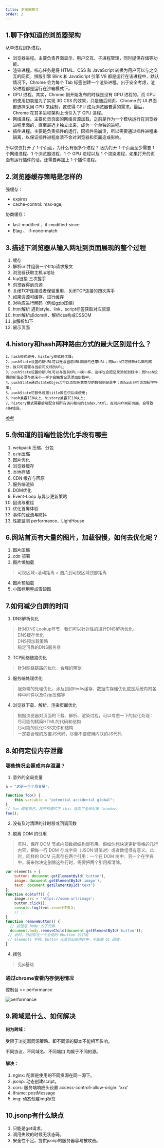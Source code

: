 ```yaml
---
title: 浏览器相关
order: 2
---
```


## 1.聊下你知道的浏览器架构
从单进程到多进程。

+ 浏览器进程。主要负责界面显示、用户交互、子进程管理，同时提供存储等功能。
+ 渲染进程。核心任务是将 HTML、CSS 和 JavaScript 转换为用户可以与之交互的网页，排版引擎 Blink 和 JavaScript 引擎 V8 都是运行在该进程中，默认情况下，Chrome 会为每个 Tab 标签创建一个渲染进程。出于安全考虑，渲染进程都是运行在沙箱模式下。
+ GPU 进程。其实，Chrome 刚开始发布的时候是没有 GPU 进程的。而 GPU 的使用初衷是为了实现 3D CSS 的效果，只是随后网页、Chrome 的 UI 界面都选择采用 GPU 来绘制，这使得 GPU 成为浏览器普遍的需求。最后，Chrome 在其多进程架构上也引入了 GPU 进程。
+ 网络进程。主要负责页面的网络资源加载，之前是作为一个模块运行在浏览器进程里面的，直至最近才独立出来，成为一个单独的进程。
+ 插件进程。主要是负责插件的运行，因插件易崩溃，所以需要通过插件进程来隔离，以保证插件进程崩溃不会对浏览器和页面造成影响。

所以仅仅打开了 1 个页面，为什么有很多个进程？
因为打开 1 个页面至少需要 1 个网络进程、1 个浏览器进程、1 个 GPU 进程以及 1 个渲染进程，如果打开的页面有运行插件的话，还需要再加上 1 个插件进程。

## 2.浏览器缓存策略是怎样的
强缓存：
+ expires   
+ cache-control: max-age;

协商缓存：
+ last-modified 、if-modified-since
+ Etag 、 if-none-match

## 3.描述下浏览器从输入网址到页面展现的整个过程
1. 缓存
2. 解析url并组装一个http请求报文
3. 浏览器获取主机ip地址 
4. tcp链接  三次握手
5. 浏览器得到资源
6. 关闭TCP连接或者保留重用，关闭TCP连接的四次挥手
7. 如果资源可缓存，进行缓存
8. 对响应进行解码（例如gzip压缩）
9. html解析 遇到style、link、script标签获取对应资源
10. html解析成dom树、解析css构成CSSOM
11. js解析如下
12. 展示页面

## 4.history和hash两种路由方式的最大区别是什么？
```
1、hash模式较丑，history模式较优雅;
2、pushState设置的新URL可以是与当前URL同源的任意URL；而hash只可修改#后面的部分，故只可设置与当前同文档的URL;
3、pushState设置的新URL可以与当前URL一模一样，这样也会把记录添加到栈中；而hash设置的新值必须与原来不一样才会触发记录添加到栈中;
4、pushState通过stateObject可以添加任意类型的数据到记录中；而hash只可添加短字符串;
5、pushState可额外设置title属性供后续使用;
6、hash兼容IE8以上，history兼容IE10以上;
7、history模式需要后端配合将所有访问都指向index.html，否则用户刷新页面，会导致404错误。
```
[参考](https://www.jianshu.com/p/25c15833f70b)

## 5.你知道的前端性能优化手段有哪些
1. webpack 压缩、分包
2. gzip压缩
3. 图片优化
4. 浏览器缓存
5. 本地存储
6. CDN 缓存与回原
7. 服务端渲染
8. DOM优化
9. Event-Loop 与异步更新策略
10. 回流与重绘
11. 优化首屏体验
12. 事件的截流与防抖
13. 性能监测 performance、LightHouse

## 6.网站首页有大量的图片，加载很慢，如何去优化呢？
1. 图片压缩
2. cdn 部署
3. 图片懒加载
> 可视区域+滚动距离 > 图片到可视区域顶部距离
4. 图片预加载
5. 小图标用整成雪碧图


## 7.如何减少白屏的时间
1. DNS解析优化
> 针对DNS Lookup环节，我们可以针对性的进行DNS解析优化。  
> DNS缓存优化  
> DNS预加载策略  
> 稳定可靠的DNS服务器  

2. TCP网络链路优化
> 针对网络链路的优化，合理的带宽

3. 服务端处理优化
> 服务端的处理优化，涉及到如Redis缓存、数据库存储优化或是系统内的各种中间件以及Gzip压缩等

4. 浏览器下载、解析、渲染页面优化
> 根据浏览器对页面的下载、解析、渲染过程，可以考虑一下的优化处理：  
> 尽可能的精简HTML的代码和结构  
> 尽可能的优化CSS文件和结构  
> 一定要合理的放置JS代码，尽量不要使用内联的JS代码  

## 8.如何定位内存泄露
### 哪些情况会照成内存泄漏？
1. 意外的全局变量
```javascript
a = "这是一个全局变量";

function foo() {
    this.variable = "potential accidental global";
}
// foo 调用自己，非严格模式下 this 指向了全局对象（window）
foo();
```

2. 没有及时清理的计时器或回调函数
   
3. 脱离 DOM 的引用
> 有时，保存 DOM 节点内部数据结构很有用。假如你想快速更新表格的几行内容，把每一行 DOM 存成字典（JSON 键值对）或者数组很有意义。此时，同样的 DOM 元素存在两个引用：一个在 DOM 树中，另一个在字典中。将来你决定删除这些行时，需要把两个引用都清除。

```javascript
var elements = {
    button: document.getElementById('button'),
    image: document.getElementById('image'),
    text: document.getElementById('text')
};
function doStuff() {
    image.src = 'https://some.url/image';
    button.click();
    console.log(text.innerHTML);
    // ...
}
function removeButton() {
  // 按钮是 body 的子元素
  document.body.removeChild(document.getElementById('button'));
 // 此时，仍旧存在一个全局的 #button 的引用
 // elements 字典。button 元素仍旧在内存中，不能被 GC 回收。
}
```

4. 闭包 
> 见js基础

### 通过chrome查看内存使用情况
控制台 >> performance

![performance](/synthesize/performance.png)

## 9.跨域是什么、如何解决
#### 何为跨域：
受限于浏览器同源策略。即不同源的脚本不能相互影响。

不同协议、不同域名、不同端口 均属于不同的源。

#### 解决：
1. nginx: 配置是使用的不同资源在同一源下。
2. jsonp: 动态创建script。
3. cors: 服务端响应头设置 access-controll-allow-origin: 'xxx'
4. iframe: postMessage
5. img: 动态创建img标签

## 10.jsonp有什么缺点
1. 只能是get请求。
2. 调用失败的时候无状态码。
3. 安全性不足。提供jsonp的服务器容易被攻击。











